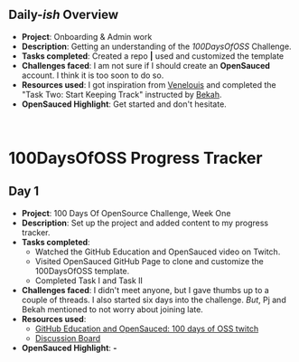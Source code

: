 ## Daily-*ish* Overview

- **Project**: Onboarding & Admin work
- **Description**: Getting an understanding of the *100DaysOfOSS* Challenge.
- **Tasks completed**: Created a repo **|** used and customized the template
- **Challenges faced**: I am not sure if I should create an **OpenSauced** account. I think it is too soon to do so.
- **Resources used**: I got inspiration from [Venelouis](https://github.com/venelouis) and completed the "Task Two: Start Keeping Track" instructed by [Bekah](https://github.com/BekahHW).
- **OpenSauced Highlight**: Get started and don't hesitate.
<br>


# 100DaysOfOSS Progress Tracker

## Day 1

- **Project**: 100 Days Of OpenSource Challenge, Week One
- **Description**: Set up the project and added content to my progress tracker.
- **Tasks completed**: 
  - Watched the GitHub Education and OpenSauced video on Twitch.
  - Visited OpenSauced GitHub Page to clone and customize the 100DaysOfOSS template.
  - Completed Task I and Task II
- **Challenges faced**: I didn't meet anyone, but I gave thumbs up to a couple of threads. I also started six days into the challenge. *But*, Pj and Bekah mentioned to not worry about joining late.
- **Resources used**: 
  - [GitHub Education and OpenSauced: 100 days of OSS twitch](https://www.twitch.tv/videos/2218350705)
  - [Discussion Board](https://github.com/orgs/open-sauced/discussions/36)
- **OpenSauced Highlight**: **-**
